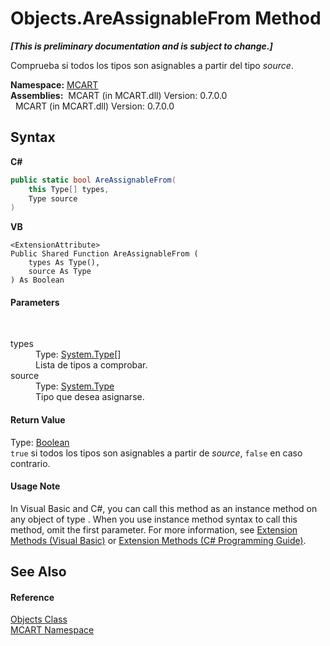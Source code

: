 # Objects.AreAssignableFrom Method 
 _**\[This is preliminary documentation and is subject to change.\]**_

Comprueba si todos los tipos son asignables a partir del tipo *source*.

**Namespace:**&nbsp;<a href="89e7854f-fe6f-d208-fb0c-b17953422852">MCART</a><br />**Assemblies:**&nbsp;&nbsp;MCART (in MCART.dll) Version: 0.7.0.0<br />&nbsp;&nbsp;MCART (in MCART.dll) Version: 0.7.0.0<br />

## Syntax

**C#**<br />
``` C#
public static bool AreAssignableFrom(
	this Type[] types,
	Type source
)
```

**VB**<br />
``` VB
<ExtensionAttribute>
Public Shared Function AreAssignableFrom ( 
	types As Type(),
	source As Type
) As Boolean
```


#### Parameters
&nbsp;<dl><dt>types</dt><dd>Type: <a href="http://msdn2.microsoft.com/es-es/library/42892f65" target="_blank">System.Type</a>[]<br />Lista de tipos a comprobar.</dd><dt>source</dt><dd>Type: <a href="http://msdn2.microsoft.com/es-es/library/42892f65" target="_blank">System.Type</a><br />Tipo que desea asignarse.</dd></dl>

#### Return Value
Type: <a href="http://msdn2.microsoft.com/es-es/library/a28wyd50" target="_blank">Boolean</a><br />`true` si todos los tipos son asignables a partir de *source*, `false` en caso contrario.

#### Usage Note
In Visual Basic and C#, you can call this method as an instance method on any object of type . When you use instance method syntax to call this method, omit the first parameter. For more information, see <a href="http://msdn.microsoft.com/en-us/library/bb384936.aspx">Extension Methods (Visual Basic)</a> or <a href="http://msdn.microsoft.com/en-us/library/bb383977.aspx">Extension Methods (C# Programming Guide)</a>.

## See Also


#### Reference
<a href="bed01b44-1ba8-b02e-7f19-0855e84b8dbd">Objects Class</a><br /><a href="89e7854f-fe6f-d208-fb0c-b17953422852">MCART Namespace</a><br />